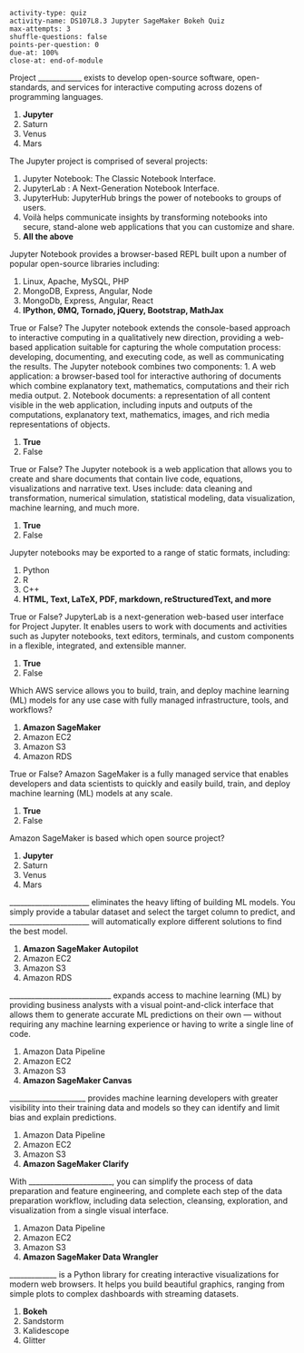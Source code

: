 ```c-lms
activity-type: quiz
activity-name: DS107L8.3 Jupyter SageMaker Bokeh Quiz
max-attempts: 3
shuffle-questions: false
points-per-question: 0
due-at: 100%
close-at: end-of-module
```

Project ____________ exists to develop open-source software, open-standards, and services for interactive computing across dozens of programming languages.
1. **Jupyter**
2. Saturn
3. Venus
4. Mars

The Jupyter project is comprised of several projects: 
1. Jupyter Notebook: The Classic Notebook Interface. 
2. JupyterLab : A Next-Generation Notebook Interface. 
3. JupyterHub: JupyterHub brings the power of notebooks to groups of users. 
4. Voilà helps communicate insights by transforming notebooks into secure, stand-alone web applications that you can customize and share.
5. **All the above**

Jupyter Notebook provides a browser-based REPL built upon a number of popular open-source libraries including:
1. Linux, Apache, MySQL, PHP
2. MongoDB, Express, Angular, Node
3. MongoDb, Express, Angular, React
4. **IPython, ØMQ, Tornado, jQuery, Bootstrap, MathJax**

True or False? The Jupyter notebook extends the console-based approach to interactive computing in a qualitatively new direction, providing a web-based application suitable for capturing the whole computation process: developing, documenting, and executing code, as well as communicating the results. The Jupyter notebook combines two components: 1. A web application: a browser-based tool for interactive authoring of documents which combine explanatory text, mathematics, computations and their rich media output. 2. Notebook documents: a representation of all content visible in the web application, including inputs and outputs of the computations, explanatory text, mathematics, images, and rich media representations of objects.
1. **True**
2. False

True or False? The Jupyter notebook is a web application that allows you to create and share documents that contain live code, equations, visualizations and narrative text. Uses include: data cleaning and transformation, numerical simulation, statistical modeling, data visualization, machine learning, and much more.
1. **True**
2. False

Jupyter notebooks may be exported to a range of static formats, including:
1. Python
2. R
3. C++
4. **HTML, Text, LaTeX, PDF, markdown, reStructuredText, and more**

True or False? JupyterLab is a next-generation web-based user interface for Project Jupyter. It enables users to work with documents and activities such as Jupyter notebooks, text editors, terminals, and custom components in a flexible, integrated, and extensible manner.
1. **True**
2. False

Which AWS service allows you to build, train, and deploy machine learning (ML) models for any use case with fully managed infrastructure, tools, and workflows?
1. **Amazon SageMaker**
2. Amazon EC2
3. Amazon S3
4. Amazon RDS

True or False? Amazon SageMaker is a fully managed service that enables developers and data scientists to quickly and easily build, train, and deploy machine learning (ML) models at any scale.
1. **True**
2. False

Amazon SageMaker is based which open source project?
1. **Jupyter**
2. Saturn
3. Venus
4. Mars

______________________ eliminates the heavy lifting of building ML models. You simply provide a tabular dataset and select the target column to predict, and ______________________ will automatically explore different solutions to find the best model.
1. **Amazon SageMaker Autopilot**
2. Amazon EC2
3. Amazon S3
4. Amazon RDS

____________________________ expands access to machine learning (ML) by providing business analysts with a visual point-and-click interface that allows them to generate accurate ML predictions on their own — without requiring any machine learning experience or having to write a single line of code.
1. Amazon Data Pipeline
2. Amazon EC2
3. Amazon S3
4. **Amazon SageMaker Canvas**

_____________________ provides machine learning developers with greater visibility into their training data and models so they can identify and limit bias and explain predictions.
1. Amazon Data Pipeline
2. Amazon EC2
3. Amazon S3
4. **Amazon SageMaker Clarify**

With _______________________, you can simplify the process of data preparation and feature engineering, and complete each step of the data preparation workflow, including data selection, cleansing, exploration, and visualization from a single visual interface. 
1. Amazon Data Pipeline
2. Amazon EC2
3. Amazon S3
4. **Amazon SageMaker Data Wrangler**


_____________ is a Python library for creating interactive visualizations for modern web browsers. It helps you build beautiful graphics, ranging from simple plots to complex dashboards with streaming datasets. 
1. **Bokeh**
2. Sandstorm
3. Kalidescope
4. Glitter








